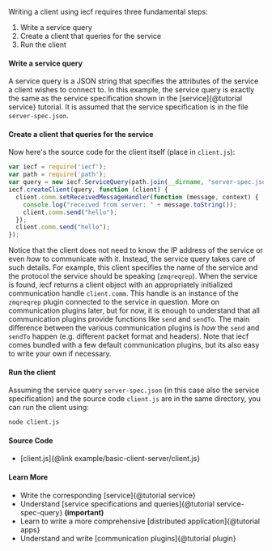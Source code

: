Writing a client using iecf requires three fundamental steps:
1. Write a service query
2. Create a client that queries for the service
3. Run the client

#### Write a service query

A service query is a JSON string that specifies the attributes of the service a client wishes to connect to. In this
example, the service query is exactly the same as the service specification shown in the [service]{@tutorial
service} tutorial. It is assumed that the service specification is in the file `server-spec.json`.

#### Create a client that queries for the service

Now here's the source code for the client itself (place in `client.js`):

```js
var iecf = require('iecf');
var path = require('path');
var query = new iecf.ServiceQuery(path.join(__dirname, "server-spec.json"));
iecf.createClient(query, function (client) {
  client.comm.setReceivedMessageHandler(function (message, context) {
    console.log("received from server: " + message.toString());
    client.comm.send("hello");
  });
  client.comm.send("hello");
});
```

Notice that the client does not need to know the IP address of the service or even *how* to communicate with it.
Instead, the service query takes care of such details. For example,
this client specifies the name of the service and the protocol the service should be speaking
(`zmqreqrep`). When the service is found, iecf returns a client object with an appropriately initialized
communication handle `client.comm`. This handle is an instance of the `zmqreqrep`
plugin connected to the service in question. More on communication plugins later, but for now,
it is enough to understand that all communication plugins provide functions like `send` and `sendTo`. The main
difference between the various communication plugins is *how* the `send` and `sendTo` happen (e.g. different packet
format and headers). Note that iecf comes bundled with a few default communication plugins,
but its also easy to write your own if necessary.

#### Run the client

Assuming the service query `server-spec.json` (in this case also the service specification) and the source
code `client.js` are in the same directory, you can run the client using:

```sh
node client.js
```

#### Source Code

* [client.js]{@link example/basic-client-server/client.js}

#### Learn More

* Write the corresponding [service]{@tutorial service}
* Understand [service specifications and queries]{@tutorial service-spec-query} **(important)**
* Learn to write a more comprehensive [distributed application]{@tutorial apps}
* Understand and write [communication plugins]{@tutorial plugin}